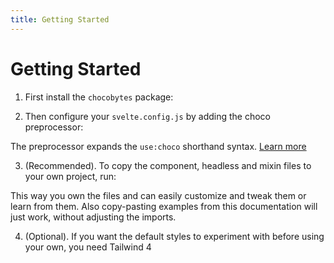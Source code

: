 ```yaml
---
title: Getting Started
---
```


<script lang="ts">
  import Highlighter from "$components/Highlighter.svelte";
</script>

# Getting Started

1. First install the `chocobytes` package:

<Highlighter file="./install.sh" />


2. Then configure your `svelte.config.js` by adding the choco preprocessor:

<Highlighter file="./preprocessor.js" />

The preprocessor expands the `use:choco` shorthand syntax. [Learn more](/guides/preprocessor)

3. (Recommended). To copy the component, headless and mixin files to your own project, run:

<Highlighter file="./copy.sh" />

This way you own the files and can easily customize and tweak them or learn from them. Also copy-pasting examples from this documentation will just work, without adjusting the imports.

4. (Optional). If you want the default styles to experiment with before using your own, you need Tailwind 4